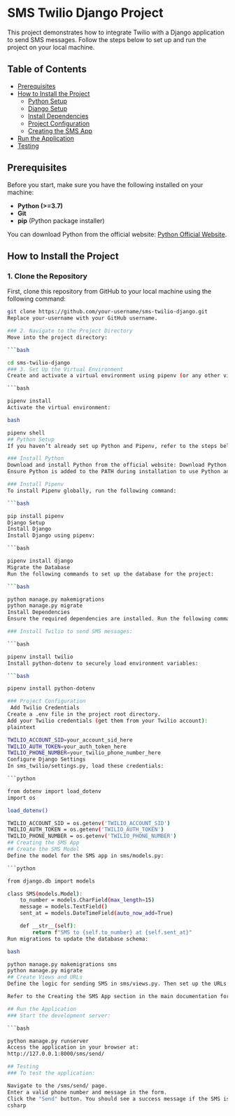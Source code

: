 # SMS Twilio Django Project

This project demonstrates how to integrate Twilio with a Django application to send SMS messages. Follow the steps below to set up and run the project on your local machine.

## Table of Contents
- [Prerequisites](#prerequisites)
- [How to Install the Project](#how-to-install-the-project)
  - [Python Setup](#python-setup)
  - [Django Setup](#django-setup)
  - [Install Dependencies](#install-dependencies)
  - [Project Configuration](#project-configuration)
  - [Creating the SMS App](#creating-the-sms-app)
- [Run the Application](#run-the-application)
- [Testing](#testing)

## Prerequisites
Before you start, make sure you have the following installed on your machine:
- **Python (>=3.7)**
- **Git**
- **pip** (Python package installer)

You can download Python from the official website: [Python Official Website](https://www.python.org/).

## How to Install the Project

### 1. Clone the Repository
First, clone this repository from GitHub to your local machine using the following command:
```bash
git clone https://github.com/your-username/sms-twilio-django.git
Replace your-username with your GitHub username.

### 2. Navigate to the Project Directory
Move into the project directory:

```bash

cd sms-twilio-django
### 3. Set Up the Virtual Environment
Create and activate a virtual environment using pipenv (or any other virtual environment tool of your choice). Install the virtual environment dependencies:

```bash

pipenv install
Activate the virtual environment:

bash

pipenv shell
## Python Setup
If you haven’t already set up Python and Pipenv, refer to the steps below.

### Install Python
Download and install Python from the official website: Download Python.
Ensure Python is added to the PATH during installation to use Python and pip commands from the terminal.

### Install Pipenv
To install Pipenv globally, run the following command:

```bash

pip install pipenv
Django Setup
Install Django
Install Django using pipenv:

```bash

pipenv install django
Migrate the Database
Run the following commands to set up the database for the project:

```bash

python manage.py makemigrations
python manage.py migrate
Install Dependencies
Ensure the required dependencies are installed. Run the following commands inside the virtual environment:

### Install Twilio to send SMS messages:

```bash

pipenv install twilio
Install python-dotenv to securely load environment variables:

```bash

pipenv install python-dotenv

### Project Configuration
 Add Twilio Credentials
Create a .env file in the project root directory.
Add your Twilio credentials (get them from your Twilio account):
plaintext

TWILIO_ACCOUNT_SID=your_account_sid_here
TWILIO_AUTH_TOKEN=your_auth_token_here
TWILIO_PHONE_NUMBER=your_twilio_phone_number_here
Configure Django Settings
In sms_twilio/settings.py, load these credentials:

```python

from dotenv import load_dotenv
import os

load_dotenv()

TWILIO_ACCOUNT_SID = os.getenv('TWILIO_ACCOUNT_SID')
TWILIO_AUTH_TOKEN = os.getenv('TWILIO_AUTH_TOKEN')
TWILIO_PHONE_NUMBER = os.getenv('TWILIO_PHONE_NUMBER')
## Creating the SMS App
## Create the SMS Model
Define the model for the SMS app in sms/models.py:

```python

from django.db import models

class SMS(models.Model):
    to_number = models.CharField(max_length=15)
    message = models.TextField()
    sent_at = models.DateTimeField(auto_now_add=True)

    def __str__(self):
        return f"SMS to {self.to_number} at {self.sent_at}"
Run migrations to update the database schema:

bash

python manage.py makemigrations sms
python manage.py migrate
## Create Views and URLs
Define the logic for sending SMS in sms/views.py. Then set up the URLs in sms/urls.py and include them in sms_twilio/urls.py.

Refer to the Creating the SMS App section in the main documentation for detailed code.

## Run the Application
### Start the development server:

```bash

python manage.py runserver
Access the application in your browser at:
http://127.0.0.1:8000/sms/send/

## Testing
### To test the application:

Navigate to the /sms/send/ page.
Enter a valid phone number and message in the form.
Click the "Send" button. You should see a success message if the SMS is sent successfully.
csharp

